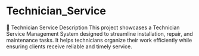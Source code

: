 # Technician_Service
🚀 Technician Service Description  This project showcases a Technician Service Management System designed to streamline installation, repair, and maintenance tasks. It helps technicians organize their work efficiently while ensuring clients receive reliable and timely service.
